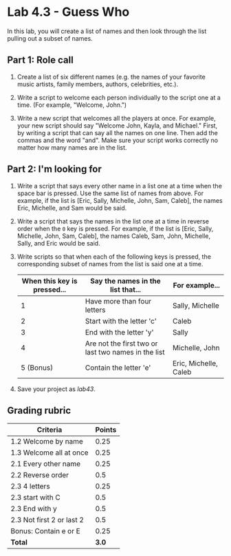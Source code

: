 # Lab 4.3 - Guess Who

In this lab, you will create a list of names and then look through the list pulling out a subset of names.

## Part 1: Role call

1. Create a list of six different names (e.g. the names of your favorite music artists, family members, authors, celebrities, etc.).

2. Write a script to welcome each person individually to the script one at a time.  (For example, "Welcome, John.")  

3. Write a new script that welcomes all the players at once.  For example, your new script should say "Welcome John, Kayla, and Michael."  First, by writing a script that can say all the names on one line. Then add the commas and the word "and".  Make sure your script works correctly no matter how many names are in the list.

## Part 2: I'm looking for

1. Write a script that says every other name in a list one at a time when the space bar is pressed.  Use the same list of names from above.  For example, if the list is [Eric, Sally, Michelle, John, Sam, Caleb], the names Eric, Michelle, and Sam would be said.

2. Write a script that says the names in the list one at a time in reverse order when the `0` key is pressed.  For example, if the list is [Eric, Sally, Michelle, John, Sam, Caleb], the names Caleb, Sam, John, Michelle, Sally, and Eric would be said.

3. Write scripts so that when each of the following keys is pressed, the corresponding subset of names from the list is said one at a time.

    | When this key is pressed... | Say the names in the list that...    | For example...   |
    | --------------------------- | ----------- | --------------------- |
    | 1 | Have more than four letters   | Sally, Michelle |
    | 2 | Start with the letter 'c' | Caleb |
    | 3 | End with the letter 'y' | Sally |
    | 4 | Are not the first two or last two names in the list | Michelle, John |
    | 5 (Bonus) | Contain the letter 'e' | Eric, Michelle, Caleb |

4. Save your project as _lab43_.

## Grading rubric

| **Criteria**                                   |  **Points**              |
| ------------------------------------------------------ | -------------- |
| 1.2 Welcome by name                                    | 0.25     |
| 1.3 Welcome all at once                                | 0.25  |
| 2.1 Every other name                                   | 0.25   |
| 2.2 Reverse order                                      | 0.5   |
| 2.3 4 letters                                      | 0.25  |
| 2.3 start with C                                     | 0.5     |
| 2.3 End with y                                       | 0.5     |
| 2.3 Not first 2 or last 2                            | 0.5     |
| Bonus: Contain e or E                            | 0.25     |
| **Total**                                      | **3.0** |
